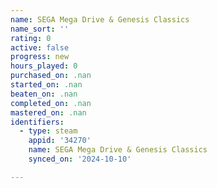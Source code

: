```yaml
---
name: SEGA Mega Drive & Genesis Classics
name_sort: ''
rating: 0
active: false
progress: new
hours_played: 0
purchased_on: .nan
started_on: .nan
beaten_on: .nan
completed_on: .nan
mastered_on: .nan
identifiers:
  - type: steam
    appid: '34270'
    name: SEGA Mega Drive & Genesis Classics
    synced_on: '2024-10-10'

---
```

